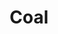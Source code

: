 ---
layout: item
title: Coal
item-id: 453
datatable: true
id: 453
name: "Coal"
members: false
lowalch: 18
highalch: 27
examine: "Hmm a non-renewable energy source!"
monsters:
  - id: 100
    name: "Rock Crab"
    members: true
    combat_level: 13
    wiki_url: "https://oldschool.runescape.wiki/w/Rock_Crab#Active"
    drops:
      - quantity: "2"
        rarity: 0.015625
        drop_requirements: null
  - id: 290
    name: "Dwarf"
    members: false
    combat_level: 10
    wiki_url: "https://oldschool.runescape.wiki/w/Dwarf#Level_10"
    drops:
      - quantity: "1"
        rarity: 0.015625
        drop_requirements: null
  - id: 291
    name: "Chaos dwarf"
    members: false
    combat_level: 48
    wiki_url: "https://oldschool.runescape.wiki/w/Chaos_dwarf"
    drops:
      - quantity: "1"
        rarity: 0.0078125
        drop_requirements: null
  - id: 292
    name: "Dwarf"
    members: false
    combat_level: 20
    wiki_url: "https://oldschool.runescape.wiki/w/Dwarf#Level_20"
    drops:
      - quantity: "1"
        rarity: 0.015625
        drop_requirements: null
  - id: 294
    name: "Dwarf"
    members: false
    combat_level: 11
    wiki_url: "https://oldschool.runescape.wiki/w/Dwarf#Level_11"
    drops:
      - quantity: "1"
        rarity: 0.015625
        drop_requirements: null
  - id: 421
    name: "Rockslug"
    members: true
    combat_level: 29
    wiki_url: "https://oldschool.runescape.wiki/w/Rockslug"
    drops:
      - quantity: "1"
        rarity: 0.1015625
        drop_requirements: null
  - id: 458
    name: "Lizard"
    members: true
    combat_level: 42
    wiki_url: "https://oldschool.runescape.wiki/w/Lizard"
    drops:
      - quantity: "1"
        rarity: 0.1015625
        drop_requirements: null
  - id: 459
    name: "Desert Lizard"
    members: true
    combat_level: 24
    wiki_url: "https://oldschool.runescape.wiki/w/Desert_Lizard"
    drops:
      - quantity: "1"
        rarity: 0.1015625
        drop_requirements: null
  - id: 462
    name: "Small Lizard"
    members: true
    combat_level: 12
    wiki_url: "https://oldschool.runescape.wiki/w/Small_Lizard"
    drops:
      - quantity: "1"
        rarity: 0.1015625
        drop_requirements: null
  - id: 477
    name: "Giant frog"
    members: true
    combat_level: 99
    wiki_url: "https://oldschool.runescape.wiki/w/Giant_frog#Level_99"
    drops:
      - quantity: "1"
        rarity: 0.03125
        drop_requirements: null
  - id: 498
    name: "Smoke devil"
    members: true
    combat_level: 160
    wiki_url: "https://oldschool.runescape.wiki/w/Smoke_devil"
    drops:
      - quantity: "15"
        rarity: 0.0234375
        drop_requirements: null
  - id: 499
    name: "Thermonuclear smoke devil"
    members: true
    combat_level: 301
    wiki_url: "https://oldschool.runescape.wiki/w/Thermonuclear_smoke_devil"
    drops:
      - quantity: "150"
        rarity: 0.015625
        drop_requirements: null
  - id: 525
    name: "Thug"
    members: true
    combat_level: 10
    wiki_url: "https://oldschool.runescape.wiki/w/Thug"
    drops:
      - quantity: "1"
        rarity: 0.015625
        drop_requirements: null
  - id: 643
    name: "Arrg"
    members: true
    combat_level: 113
    wiki_url: "https://oldschool.runescape.wiki/w/Arrg#Normal"
    drops:
      - quantity: "3"
        rarity: 0.0234375
        drop_requirements: null
  - id: 690
    name: "Bandit"
    members: true
    combat_level: 74
    wiki_url: "https://oldschool.runescape.wiki/w/Bandit_(Bandit_Camp)#Level_74"
    drops:
      - quantity: "1"
        rarity: 0.03125
        drop_requirements: null
  - id: 695
    name: "Bandit"
    members: true
    combat_level: 57
    wiki_url: "https://oldschool.runescape.wiki/w/Bandit_(Bandit_Camp)#Level_57"
    drops:
      - quantity: "1"
        rarity: 0.03125
        drop_requirements: null
  - id: 794
    name: "Scarab mage"
    members: true
    combat_level: 93
    wiki_url: "https://oldschool.runescape.wiki/w/Scarab_mage#Level_93"
    drops:
      - quantity: "32"
        rarity: 0.046875
        drop_requirements: null
  - id: 795
    name: "Locust rider"
    members: true
    combat_level: 106
    wiki_url: "https://oldschool.runescape.wiki/w/Locust_rider#Lancer"
    drops:
      - quantity: "32"
        rarity: 0.046875
        drop_requirements: null
  - id: 796
    name: "Locust rider"
    members: true
    combat_level: 98
    wiki_url: "https://oldschool.runescape.wiki/w/Locust_rider#Ranger"
    drops:
      - quantity: "32"
        rarity: 0.046875
        drop_requirements: null
  - id: 799
    name: "Scarab mage"
    members: true
    combat_level: 66
    wiki_url: "https://oldschool.runescape.wiki/w/Scarab_mage#Level_66_(Quest)"
    drops:
      - quantity: "32"
        rarity: 0.046875
        drop_requirements: null
  - id: 800
    name: "Locust rider"
    members: true
    combat_level: 68
    wiki_url: "https://oldschool.runescape.wiki/w/Locust_rider#Lancer_(Quest)"
    drops:
      - quantity: "32"
        rarity: 0.046875
        drop_requirements: null
  - id: 925
    name: "Rock"
    members: true
    combat_level: 111
    wiki_url: "https://oldschool.runescape.wiki/w/Rock_(Troll)"
    drops:
      - quantity: "6"
        rarity: 0.0234375
        drop_requirements: null
  - id: 926
    name: "Stick"
    members: true
    combat_level: 104
    wiki_url: "https://oldschool.runescape.wiki/w/Stick"
    drops:
      - quantity: "6"
        rarity: 0.0234375
        drop_requirements: null
  - id: 927
    name: "Pee Hat"
    members: true
    combat_level: 91
    wiki_url: "https://oldschool.runescape.wiki/w/Pee_Hat"
    drops:
      - quantity: "6"
        rarity: 0.0234375
        drop_requirements: null
  - id: 928
    name: "Kraka"
    members: true
    combat_level: 91
    wiki_url: "https://oldschool.runescape.wiki/w/Kraka"
    drops:
      - quantity: "6"
        rarity: 0.0234375
        drop_requirements: null
  - id: 931
    name: "Thrower Troll"
    members: true
    combat_level: 67
    wiki_url: "https://oldschool.runescape.wiki/w/Thrower_Troll"
    drops:
      - quantity: "3"
        rarity: 0.0234375
        drop_requirements: null
  - id: 936
    name: "Mountain troll"
    members: true
    combat_level: 69
    wiki_url: "https://oldschool.runescape.wiki/w/Mountain_troll#Level_69"
    drops:
      - quantity: "3"
        rarity: 0.0234375
        drop_requirements: null
  - id: 1026
    name: "Bandit"
    members: false
    combat_level: 22
    wiki_url: "https://oldschool.runescape.wiki/w/Bandit#Level_22"
    drops:
      - quantity: "1"
        rarity: 0.046875
        drop_requirements: null
      - quantity: "5"
        rarity: 0.046875
        drop_requirements: null
  - id: 1408
    name: "Dwarf"
    members: false
    combat_level: 7
    wiki_url: "https://oldschool.runescape.wiki/w/Dwarf#Level_7"
    drops:
      - quantity: "1"
        rarity: 0.015625
        drop_requirements: null
  - id: 1874
    name: "Ice troll runt"
    members: true
    combat_level: 74
    wiki_url: "https://oldschool.runescape.wiki/w/Ice_troll_runt"
    drops:
      - quantity: "3"
        rarity: 0.0234375
        drop_requirements: null
  - id: 1875
    name: "Ice troll male"
    members: true
    combat_level: 82
    wiki_url: "https://oldschool.runescape.wiki/w/Ice_troll_male"
    drops:
      - quantity: "3"
        rarity: 0.0234375
        drop_requirements: null
  - id: 1876
    name: "Ice troll female"
    members: true
    combat_level: 82
    wiki_url: "https://oldschool.runescape.wiki/w/Ice_troll_female"
    drops:
      - quantity: "3"
        rarity: 0.0234375
        drop_requirements: null
  - id: 2042
    name: "Zulrah"
    members: true
    combat_level: 725
    wiki_url: "https://oldschool.runescape.wiki/w/Zulrah#Serpentine"
    drops:
      - quantity: "200"
        rarity: 0.03225806451612903
        drop_requirements: null
  - id: 2090
    name: "Moss giant"
    members: false
    combat_level: 42
    wiki_url: "https://oldschool.runescape.wiki/w/Moss_giant#Level_42"
    drops:
      - quantity: "1"
        rarity: 0.0078125
        drop_requirements: null
      - quantity: "2-6"
        rarity: 0.0078125
        drop_requirements: null
  - id: 2215
    name: "General Graardor"
    members: true
    combat_level: 624
    wiki_url: "https://oldschool.runescape.wiki/w/General_Graardor"
    drops:
      - quantity: "115-120"
        rarity: 0.06299212598425197
        drop_requirements: null
  - id: 2267
    name: "Dagannoth Rex"
    members: true
    combat_level: 303
    wiki_url: "https://oldschool.runescape.wiki/w/Dagannoth_Rex"
    drops:
      - quantity: "100"
        rarity: 0.015625
        drop_requirements: null
  - id: 2474
    name: "Catablepon"
    members: false
    combat_level: 49
    wiki_url: "https://oldschool.runescape.wiki/w/Catablepon#Level_49"
    drops:
      - quantity: "3-7"
        rarity: 0.019801980198019802
        drop_requirements: null
  - id: 2475
    name: "Catablepon"
    members: false
    combat_level: 64
    wiki_url: "https://oldschool.runescape.wiki/w/Catablepon#Level_64"
    drops:
      - quantity: "3-7"
        rarity: 0.019801980198019802
        drop_requirements: null
  - id: 2476
    name: "Catablepon"
    members: false
    combat_level: 68
    wiki_url: "https://oldschool.runescape.wiki/w/Catablepon#Level_68"
    drops:
      - quantity: "3-7"
        rarity: 0.019801980198019802
        drop_requirements: null
  - id: 2536
    name: "H.A.M. Guard"
    members: true
    combat_level: 12
    wiki_url: "https://oldschool.runescape.wiki/w/H.A.M._Guard#Level_12"
    drops:
      - quantity: "1"
        rarity: 0.01818181818181818
        drop_requirements: null
  - id: 2537
    name: "H.A.M. Guard"
    members: true
    combat_level: 18
    wiki_url: "https://oldschool.runescape.wiki/w/H.A.M._Guard#Level_18"
    drops:
      - quantity: "1"
        rarity: 0.01818181818181818
        drop_requirements: null
  - id: 2538
    name: "H.A.M. Guard"
    members: true
    combat_level: 22
    wiki_url: "https://oldschool.runescape.wiki/w/H.A.M._Guard#Level_22"
    drops:
      - quantity: "1"
        rarity: 0.01818181818181818
        drop_requirements: null
  - id: 2613
    name: "Boris"
    members: true
    combat_level: 24
    wiki_url: "https://oldschool.runescape.wiki/w/Boris"
    drops:
      - quantity: "2"
        rarity: 0.01953125
        drop_requirements: null
  - id: 2614
    name: "Imre"
    members: true
    combat_level: 24
    wiki_url: "https://oldschool.runescape.wiki/w/Imre"
    drops:
      - quantity: "2"
        rarity: 0.01953125
        drop_requirements: null
  - id: 2615
    name: "Yuri"
    members: true
    combat_level: 24
    wiki_url: "https://oldschool.runescape.wiki/w/Yuri"
    drops:
      - quantity: "2"
        rarity: 0.01953125
        drop_requirements: null
  - id: 2616
    name: "Joseph"
    members: true
    combat_level: 24
    wiki_url: "https://oldschool.runescape.wiki/w/Joseph"
    drops:
      - quantity: "2"
        rarity: 0.01953125
        drop_requirements: null
  - id: 2617
    name: "Nikolai"
    members: true
    combat_level: 24
    wiki_url: "https://oldschool.runescape.wiki/w/Nikolai"
    drops:
      - quantity: "2"
        rarity: 0.01953125
        drop_requirements: null
  - id: 2618
    name: "Eduard"
    members: true
    combat_level: 24
    wiki_url: "https://oldschool.runescape.wiki/w/Eduard"
    drops:
      - quantity: "2"
        rarity: 0.01953125
        drop_requirements: null
  - id: 2619
    name: "Lev"
    members: true
    combat_level: 24
    wiki_url: "https://oldschool.runescape.wiki/w/Lev"
    drops:
      - quantity: "2"
        rarity: 0.01953125
        drop_requirements: null
  - id: 2620
    name: "Georgy"
    members: true
    combat_level: 24
    wiki_url: "https://oldschool.runescape.wiki/w/Georgy"
    drops:
      - quantity: "2"
        rarity: 0.01953125
        drop_requirements: null
  - id: 2621
    name: "Svetlana"
    members: true
    combat_level: 24
    wiki_url: "https://oldschool.runescape.wiki/w/Svetlana"
    drops:
      - quantity: "2"
        rarity: 0.01953125
        drop_requirements: null
  - id: 2622
    name: "Irina"
    members: true
    combat_level: 24
    wiki_url: "https://oldschool.runescape.wiki/w/Irina"
    drops:
      - quantity: "2"
        rarity: 0.01953125
        drop_requirements: null
  - id: 2623
    name: "Alexis"
    members: true
    combat_level: 24
    wiki_url: "https://oldschool.runescape.wiki/w/Alexis"
    drops:
      - quantity: "2"
        rarity: 0.01953125
        drop_requirements: null
  - id: 2624
    name: "Milla"
    members: true
    combat_level: 24
    wiki_url: "https://oldschool.runescape.wiki/w/Milla"
    drops:
      - quantity: "2"
        rarity: 0.01953125
        drop_requirements: null
  - id: 2625
    name: "Galina"
    members: true
    combat_level: 24
    wiki_url: "https://oldschool.runescape.wiki/w/Galina"
    drops:
      - quantity: "2"
        rarity: 0.01953125
        drop_requirements: null
  - id: 2626
    name: "Sofiya"
    members: true
    combat_level: 24
    wiki_url: "https://oldschool.runescape.wiki/w/Sofiya"
    drops:
      - quantity: "2"
        rarity: 0.01953125
        drop_requirements: null
  - id: 2627
    name: "Ksenia"
    members: true
    combat_level: 24
    wiki_url: "https://oldschool.runescape.wiki/w/Ksenia"
    drops:
      - quantity: "2"
        rarity: 0.01953125
        drop_requirements: null
  - id: 2628
    name: "Yadviga"
    members: true
    combat_level: 24
    wiki_url: "https://oldschool.runescape.wiki/w/Yadviga"
    drops:
      - quantity: "2"
        rarity: 0.01953125
        drop_requirements: null
  - id: 2629
    name: "Nikita"
    members: true
    combat_level: 24
    wiki_url: "https://oldschool.runescape.wiki/w/Nikita"
    drops:
      - quantity: "2"
        rarity: 0.01953125
        drop_requirements: null
  - id: 2630
    name: "Vera"
    members: true
    combat_level: 24
    wiki_url: "https://oldschool.runescape.wiki/w/Vera"
    drops:
      - quantity: "2"
        rarity: 0.01953125
        drop_requirements: null
  - id: 2631
    name: "Zoja"
    members: true
    combat_level: 24
    wiki_url: "https://oldschool.runescape.wiki/w/Zoja"
    drops:
      - quantity: "2"
        rarity: 0.01953125
        drop_requirements: null
  - id: 2632
    name: "Liliya"
    members: true
    combat_level: 24
    wiki_url: "https://oldschool.runescape.wiki/w/Liliya"
    drops:
      - quantity: "2"
        rarity: 0.01953125
        drop_requirements: null
  - id: 3717
    name: "Vyrewatch"
    members: true
    combat_level: 105
    wiki_url: "https://oldschool.runescape.wiki/w/Vyrewatch#Level_105"
    drops:
      - quantity: "6"
        rarity: 0.041666666666666664
        drop_requirements: null
  - id: 3718
    name: "Vyrewatch"
    members: true
    combat_level: 110
    wiki_url: "https://oldschool.runescape.wiki/w/Vyrewatch#Level_110"
    drops:
      - quantity: "6"
        rarity: 0.041666666666666664
        drop_requirements: null
  - id: 3719
    name: "Vyrewatch"
    members: true
    combat_level: 120
    wiki_url: "https://oldschool.runescape.wiki/w/Vyrewatch#Level_120"
    drops:
      - quantity: "6"
        rarity: 0.041666666666666664
        drop_requirements: null
  - id: 3720
    name: "Vyrewatch"
    members: true
    combat_level: 125
    wiki_url: "https://oldschool.runescape.wiki/w/Vyrewatch#Level_125"
    drops:
      - quantity: "6"
        rarity: 0.041666666666666664
        drop_requirements: null
  - id: 3851
    name: "Moss giant"
    members: true
    combat_level: 48
    wiki_url: "https://oldschool.runescape.wiki/w/Moss_giant#Level_48"
    drops:
      - quantity: "1"
        rarity: 0.0078125
        drop_requirements: null
      - quantity: "2-6"
        rarity: 0.0078125
        drop_requirements: null
  - id: 3938
    name: "Freidir"
    members: true
    combat_level: 48
    wiki_url: "https://oldschool.runescape.wiki/w/Freidir"
    drops:
      - quantity: "1"
        rarity: 0.01953125
        drop_requirements: null
  - id: 3939
    name: "Borrokar"
    members: true
    combat_level: 48
    wiki_url: "https://oldschool.runescape.wiki/w/Borrokar"
    drops:
      - quantity: "1"
        rarity: 0.01953125
        drop_requirements: null
  - id: 3940
    name: "Lanzig"
    members: true
    combat_level: 48
    wiki_url: "https://oldschool.runescape.wiki/w/Lanzig"
    drops:
      - quantity: "1"
        rarity: 0.01953125
        drop_requirements: null
  - id: 3943
    name: "Lensa"
    members: true
    combat_level: 48
    wiki_url: "https://oldschool.runescape.wiki/w/Lensa"
    drops:
      - quantity: "1"
        rarity: 0.01953125
        drop_requirements: null
  - id: 3944
    name: "Jennella"
    members: true
    combat_level: 48
    wiki_url: "https://oldschool.runescape.wiki/w/Jennella"
    drops:
      - quantity: "1"
        rarity: 0.01953125
        drop_requirements: null
  - id: 4120
    name: "Troll general"
    members: true
    combat_level: 113
    wiki_url: "https://oldschool.runescape.wiki/w/Troll_general#Sword"
    drops:
      - quantity: "6"
        rarity: 0.0234375
        drop_requirements: null
  - id: 4123
    name: "Troll spectator"
    members: true
    combat_level: 71
    wiki_url: "https://oldschool.runescape.wiki/w/Troll_spectator"
    drops:
      - quantity: "3"
        rarity: 0.0234375
        drop_requirements: null
  - id: 4131
    name: "Twig"
    members: true
    combat_level: 71
    wiki_url: "https://oldschool.runescape.wiki/w/Twig#Awake"
    drops:
      - quantity: "3"
        rarity: 0.0234375
        drop_requirements: null
  - id: 4132
    name: "Berry"
    members: true
    combat_level: 71
    wiki_url: "https://oldschool.runescape.wiki/w/Berry#Awake"
    drops:
      - quantity: "3"
        rarity: 0.0234375
        drop_requirements: null
  - id: 4143
    name: "Mountain troll"
    members: true
    combat_level: 71
    wiki_url: "https://oldschool.runescape.wiki/w/Mountain_troll#Level_71"
    drops:
      - quantity: "3"
        rarity: 0.0234375
        drop_requirements: null
  - id: 4800
    name: "Giant Lobster"
    members: true
    combat_level: 45
    wiki_url: "https://oldschool.runescape.wiki/w/Giant_lobster"
    drops:
      - quantity: "2"
        rarity: 0.015625
        drop_requirements: null
  - id: 5862
    name: "Cerberus"
    members: true
    combat_level: 318
    wiki_url: "https://oldschool.runescape.wiki/w/Cerberus"
    drops:
      - quantity: "120"
        rarity: 0.046875
        drop_requirements: null
  - id: 5886
    name: "Abyssal Sire"
    members: true
    combat_level: 350
    wiki_url: "https://oldschool.runescape.wiki/w/Abyssal_Sire#Phase_1"
    drops:
      - quantity: "380-420"
        rarity: 0.04316546762589928
        drop_requirements: null
  - id: 5935
    name: "Sand Crab"
    members: true
    combat_level: 15
    wiki_url: "https://oldschool.runescape.wiki/w/Sand_Crab#Active"
    drops:
      - quantity: "2"
        rarity: 0.015625
        drop_requirements: null
  - id: 6331
    name: "Arrg (hard)"
    members: true
    combat_level: 210
    wiki_url: "https://oldschool.runescape.wiki/w/Arrg#Hard"
    drops:
      - quantity: "3"
        rarity: 0.0234375
        drop_requirements: null
  - id: 6587
    name: "Armadylian guard"
    members: true
    combat_level: 97
    wiki_url: "https://oldschool.runescape.wiki/w/Armadylian_guard"
    drops:
      - quantity: "1"
        rarity: 0.0546875
        drop_requirements: null
  - id: 6588
    name: "Bandosian guard"
    members: true
    combat_level: 125
    wiki_url: "https://oldschool.runescape.wiki/w/Bandosian_guard"
    drops:
      - quantity: "1"
        rarity: 0.0546875
        drop_requirements: null
  - id: 6605
    name: "Bandit"
    members: true
    combat_level: 130
    wiki_url: "https://oldschool.runescape.wiki/w/Bandit#Level_130"
    drops:
      - quantity: "1"
        rarity: 0.046875
        drop_requirements: null
      - quantity: "5"
        rarity: 0.046875
        drop_requirements: null
  - id: 6725
    name: "Rock Golem"
    members: true
    combat_level: 14
    wiki_url: "https://oldschool.runescape.wiki/w/Rock_golem_(monster)#Level_14"
    drops:
      - quantity: "1"
        rarity: 0.1953125
        drop_requirements: null
  - id: 6726
    name: "Rock Golem"
    members: true
    combat_level: 29
    wiki_url: "https://oldschool.runescape.wiki/w/Rock_golem_(monster)#Level_29"
    drops:
      - quantity: "1"
        rarity: 0.1953125
        drop_requirements: null
  - id: 6727
    name: "Rock Golem"
    members: true
    combat_level: 49
    wiki_url: "https://oldschool.runescape.wiki/w/Rock_golem_(monster)#Level_49"
    drops:
      - quantity: "1"
        rarity: 0.1953125
        drop_requirements: null
  - id: 6728
    name: "Rock Golem"
    members: true
    combat_level: 79
    wiki_url: "https://oldschool.runescape.wiki/w/Rock_golem_(monster)#Level_79"
    drops:
      - quantity: "1"
        rarity: 0.1953125
        drop_requirements: null
  - id: 6729
    name: "Rock Golem"
    members: true
    combat_level: 120
    wiki_url: "https://oldschool.runescape.wiki/w/Rock_golem_(monster)#Level_120"
    drops:
      - quantity: "1"
        rarity: 0.1953125
        drop_requirements: null
  - id: 6730
    name: "Rock Golem"
    members: true
    combat_level: 159
    wiki_url: "https://oldschool.runescape.wiki/w/Rock_golem_(monster)#Level_159"
    drops:
      - quantity: "1"
        rarity: 0.1953125
        drop_requirements: null
  - id: 6766
    name: "Lizardman shaman"
    members: true
    combat_level: 150
    wiki_url: "https://oldschool.runescape.wiki/w/Lizardman_shaman#Standard"
    drops:
      - quantity: "20-25"
        rarity: 0.04
        drop_requirements: null
  - id: 7392
    name: "Giant rockslug"
    members: true
    combat_level: 86
    wiki_url: "https://oldschool.runescape.wiki/w/Giant_rockslug"
    drops:
      - quantity: "1"
        rarity: 0.1015625
        drop_requirements: null
  - id: 7406
    name: "Nuclear smoke devil"
    members: true
    combat_level: 280
    wiki_url: "https://oldschool.runescape.wiki/w/Nuclear_smoke_devil"
    drops:
      - quantity: "15"
        rarity: 0.0234375
        drop_requirements: null
  - id: 7573
    name: "Lizardman shaman"
    members: true
    combat_level: 0
    wiki_url: "https://oldschool.runescape.wiki/w/Lizardman_shaman#Standard"
    drops:
      - quantity: "20-25"
        rarity: 0.04
        drop_requirements: null
  - id: 7799
    name: "Ammonite Crab"
    members: true
    combat_level: 25
    wiki_url: "https://oldschool.runescape.wiki/w/Ammonite_Crab"
    drops:
      - quantity: "2"
        rarity: 0.015625
        drop_requirements: null
  - id: 7881
    name: "Revenant imp"
    members: true
    combat_level: 7
    wiki_url: "https://oldschool.runescape.wiki/w/Revenant_imp"
    drops:
      - quantity: "50-100"
        rarity: 0.0018524871355060037
        drop_requirements: null
  - id: 7931
    name: "Revenant goblin"
    members: true
    combat_level: 15
    wiki_url: "https://oldschool.runescape.wiki/w/Revenant_goblin"
    drops:
      - quantity: "50-100"
        rarity: 0.0032433267265566685
        drop_requirements: null
  - id: 7932
    name: "Revenant pyrefiend"
    members: true
    combat_level: 52
    wiki_url: "https://oldschool.runescape.wiki/w/Revenant_pyrefiend"
    drops:
      - quantity: "50-100"
        rarity: 0.013700276409085447
        drop_requirements: null
  - id: 7933
    name: "Revenant hobgoblin"
    members: true
    combat_level: 60
    wiki_url: "https://oldschool.runescape.wiki/w/Revenant_hobgoblin"
    drops:
      - quantity: "50-100"
        rarity: 0.015502944357649321
        drop_requirements: null
  - id: 7934
    name: "Revenant cyclops"
    members: true
    combat_level: 82
    wiki_url: "https://oldschool.runescape.wiki/w/Revenant_cyclops"
    drops:
      - quantity: "50-100"
        rarity: 0.02644602536343953
        drop_requirements: null
  - id: 7935
    name: "Revenant hellhound"
    members: true
    combat_level: 90
    wiki_url: "https://oldschool.runescape.wiki/w/Revenant_hellhound"
    drops:
      - quantity: "50-100"
        rarity: 0.029229817506959483
        drop_requirements: null
  - id: 7936
    name: "Revenant demon"
    members: true
    combat_level: 98
    wiki_url: "https://oldschool.runescape.wiki/w/Revenant_demon"
    drops:
      - quantity: "50-100"
        rarity: 0.032013609650479426
        drop_requirements: null
  - id: 7937
    name: "Revenant ork"
    members: true
    combat_level: 105
    wiki_url: "https://oldschool.runescape.wiki/w/Revenant_ork"
    drops:
      - quantity: "50-100"
        rarity: 0.038593481989708404
        drop_requirements: null
  - id: 7938
    name: "Revenant dark beast"
    members: true
    combat_level: 120
    wiki_url: "https://oldschool.runescape.wiki/w/Revenant_dark_beast"
    drops:
      - quantity: "50-100"
        rarity: 0.04528301886792453
        drop_requirements: null
  - id: 7939
    name: "Revenant knight"
    members: true
    combat_level: 126
    wiki_url: "https://oldschool.runescape.wiki/w/Revenant_knight"
    drops:
      - quantity: "50-100"
        rarity: 0.05264150943396226
        drop_requirements: null
  - id: 7940
    name: "Revenant dragon"
    members: true
    combat_level: 135
    wiki_url: "https://oldschool.runescape.wiki/w/Revenant_dragon"
    drops:
      - quantity: "50-100"
        rarity: 0.056320754716981135
        drop_requirements: null
  - id: 8256
    name: "Vyrewatch"
    members: true
    combat_level: 87
    wiki_url: "https://oldschool.runescape.wiki/w/Vyrewatch#Level_87"
    drops:
      - quantity: "6"
        rarity: 0.041666666666666664
        drop_requirements: null
  - id: 8297
    name: "Swamp Crab"
    members: true
    combat_level: 55
    wiki_url: "https://oldschool.runescape.wiki/w/Swamp_Crab#Normal"
    drops:
      - quantity: "2"
        rarity: 0.015625
        drop_requirements: null
  - id: 8614
    name: "Sulphur Lizard"
    members: true
    combat_level: 50
    wiki_url: "https://oldschool.runescape.wiki/w/Sulphur_Lizard"
    drops:
      - quantity: "5-10"
        rarity: 0.1015625
        drop_requirements: null
  - id: 8700
    name: "Giant frog"
    members: false
    combat_level: 13
    wiki_url: "https://oldschool.runescape.wiki/w/Giant_frog#Level_13"
    drops:
      - quantity: "1"
        rarity: 0.03125
        drop_requirements: null
  - id: 8736
    name: "Moss Giant"
    members: true
    combat_level: 84
    wiki_url: "https://oldschool.runescape.wiki/w/Moss_giant#Level_84"
    drops:
      - quantity: "1"
        rarity: 0.0078125
        drop_requirements: null
      - quantity: "2-6"
        rarity: 0.0078125
        drop_requirements: null
  - id: 9049
    name: "Zalcano"
    members: true
    combat_level: 336
    wiki_url: "https://oldschool.runescape.wiki/w/Zalcano"
    drops:
      - quantity: "169-926"
        rarity: 0.027777777777777776
        drop_requirements: null
  - id: 9416
    name: "Phosani's Nightmare"
    members: true
    combat_level: 1024
    wiki_url: "https://oldschool.runescape.wiki/w/The_Nightmare"
    drops:
      - quantity: "16-253"
        rarity: 0.04
        drop_requirements: null
  - id: 9425
    name: "The Nightmare"
    members: true
    combat_level: 814
    wiki_url: "https://oldschool.runescape.wiki/w/The_Nightmare"
    drops:
      - quantity: "16-253"
        rarity: 0.04
        drop_requirements: null
  - id: 9756
    name: "Vyrewatch Sentinel"
    members: true
    combat_level: 151
    wiki_url: "https://oldschool.runescape.wiki/w/Vyrewatch_Sentinel#1"
    drops:
      - quantity: "8"
        rarity: 0.043010752688172046
        drop_requirements: null
---